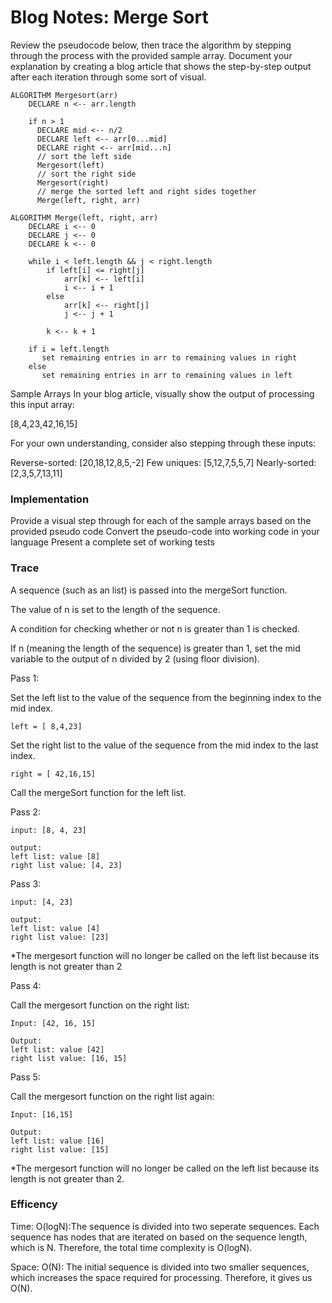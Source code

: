 # Blog Notes: Merge Sort

Review the pseudocode below, then trace the algorithm by stepping through the process with the provided sample array. Document your explanation by creating a blog article that shows the step-by-step output after each iteration through some sort of visual.


```
ALGORITHM Mergesort(arr)
    DECLARE n <-- arr.length

    if n > 1
      DECLARE mid <-- n/2
      DECLARE left <-- arr[0...mid]
      DECLARE right <-- arr[mid...n]
      // sort the left side
      Mergesort(left)
      // sort the right side
      Mergesort(right)
      // merge the sorted left and right sides together
      Merge(left, right, arr)

ALGORITHM Merge(left, right, arr)
    DECLARE i <-- 0
    DECLARE j <-- 0
    DECLARE k <-- 0

    while i < left.length && j < right.length
        if left[i] <= right[j]
            arr[k] <-- left[i]
            i <-- i + 1
        else
            arr[k] <-- right[j]
            j <-- j + 1

        k <-- k + 1

    if i = left.length
       set remaining entries in arr to remaining values in right
    else
       set remaining entries in arr to remaining values in left
```

       
Sample Arrays
In your blog article, visually show the output of processing this input array:

[8,4,23,42,16,15]

For your own understanding, consider also stepping through these inputs:

Reverse-sorted: [20,18,12,8,5,-2]
Few uniques: [5,12,7,5,5,7]
Nearly-sorted: [2,3,5,7,13,11]

### Implementation
Provide a visual step through for each of the sample arrays based on the provided pseudo code
Convert the pseudo-code into working code in your language
Present a complete set of working tests

### Trace

A sequence (such as an list) is passed into the mergeSort function.

The value of n is set to the length of the sequence.

A condition  for checking whether or not n is greater than 1 is checked.

If n (meaning the length of the sequence) is greater than 1, set the mid variable to the output of n divided by 2 (using floor division).

Pass 1:

Set the left list to the value of the sequence from the beginning index to the mid index.
```
left = [ 8,4,23]
```

Set the right list to the value of the sequence from the mid index to the last index. 
```
right = [ 42,16,15]
```
Call the mergeSort function for the left list.

Pass 2:
```
input: [8, 4, 23]

output:
left list: value [8]
right list value: [4, 23]
```
Pass 3:
```
input: [4, 23]

output: 
left list: value [4]
right list value: [23]
```

*The mergesort function will no longer be called on the left list because its length is not greater than 2


Pass 4:

Call the mergesort function on the right list:
```
Input: [42, 16, 15]

Output: 
left list: value [42]
right list value: [16, 15]
```

Pass 5:

Call the mergesort function on the right list again:
```
Input: [16,15]

Output:
left list: value [16]
right list value: [15]
```
*The mergesort function will no longer be called on the left list because its length is  not greater than 2.


### Efficency

Time: O(logN):The sequence is divided into two seperate sequences. Each sequence has nodes that are iterated on based on the sequence length, which is N. Therefore, the total time complexity is O(logN).

Space: O(N): The initial sequence is divided into two smaller sequences, which increases the space required for processing. Therefore, it gives us O(N).